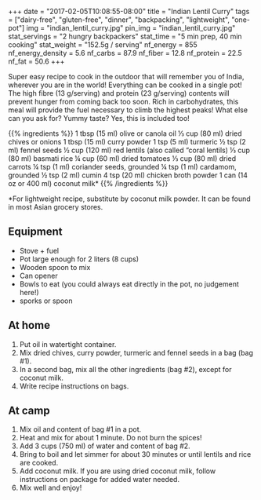 +++
date = "2017-02-05T10:08:55-08:00"
title = "Indian Lentil Curry"
tags = ["dairy-free", "gluten-free", "dinner", "backpacking", "lightweight", "one-pot"]
img = "indian_lentil_curry.jpg"
pin_img = "indian_lentil_curry.jpg"
stat_servings = "2 hungry backpackers"
stat_time = "5 min prep, 40 min cooking"
stat_weight = "152.5g / serving"
nf_energy = 855
nf_energy_density = 5.6
nf_carbs = 87.9
nf_fiber = 12.8
nf_protein = 22.5
nf_fat = 50.6
+++

Super easy recipe to cook in the outdoor that will remember you of India, wherever you are in the world! Everything can be cooked in a single pot! The high fibre (13 g/serving) and protein (23 g/serving) contents will prevent hunger from coming back too soon. Rich in carbohydrates, this meal will provide the fuel necessary to climb the highest peaks! What else can you ask for? Yummy taste? Yes, this is included too!
 
 
{{% ingredients %}}
1 tbsp (15 ml) olive or canola oil
⅓ cup (80 ml) dried chives or onions
1 tbsp (15 ml) curry powder
1 tsp (5 ml) turmeric
½ tsp (2 ml) fennel seeds
½ cup (120 ml) red lentils (also called “coral lentils)
⅓ cup (80 ml) basmati rice
¼ cup (60 ml) dried tomatoes
⅓ cup (80 ml) dried carrots
¼ tsp (1 ml) coriander seeds, grounded
¼ tsp (1 ml) cardamom, grounded
½ tsp (2 ml) cumin
4 tsp (20 ml) chicken broth powder
1 can (14 oz or 400 ml) coconut milk\*
{{% /ingredients %}}

\*For lightweight recipe, substitute by coconut milk powder. It can be found in most Asian grocery stores.
 
## Equipment
- Stove + fuel
- Pot large enough for 2 liters (8 cups)
- Wooden spoon to mix
- Can opener
- Bowls to eat (you could always eat directly in the pot, no judgement here!)
- sporks or spoon
 
## At home
1. Put oil in watertight container. 
1. Mix dried chives, curry powder, turmeric and fennel seeds in a bag (bag #1). 
1. In a second bag, mix all the other ingredients (bag #2), except for coconut milk. 
1. Write recipe instructions on bags.
 
## At camp
1. Mix oil and content of bag #1 in a pot. 
1. Heat and mix for about 1 minute. Do not burn the spices! 
1. Add 3 cups (750 ml) of water and content of bag #2. 
1. Bring to boil and let simmer for about 30 minutes or until lentils and rice are cooked. 
1. Add coconut milk. If you are using dried coconut milk, follow instructions on package for added water needed. 
1. Mix well and enjoy!


